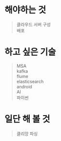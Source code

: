 # 해야하는 것  
>클라우드 서버 구성  
>배포  


# 하고 싶은 기술  
>MSA  
>kafka  
>flume  
>elasticsearch  
>android  
>AI  
>파이썬  


# 일단 해 볼 것
>클리앙 파싱

